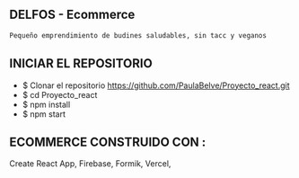 ## DELFOS - Ecommerce

```sh
Pequeño emprendimiento de budines saludables, sin tacc y veganos
```

## INICIAR EL REPOSITORIO

- $ Clonar el repositorio https://github.com/PaulaBelve/Proyecto_react.git
- $ cd Proyecto_react
- $ npm install
- $ npm start

## ECOMMERCE CONSTRUIDO CON :

Create React App,
Firebase,
Formik,
Vercel,

<!-- ## Hosting

https://delfostiendaonline.vercel.app/ -->






